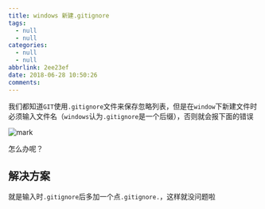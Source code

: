 ```yaml
---
title: windows 新建.gitignore
tags:
  - null
  - null
categories:
  - null
  - null
abbrlink: 2ee23ef
date: 2018-06-28 10:50:26
comments:
---
```

我们都知道`GIT`使用`.gitignore`文件来保存忽略列表，但是在`window`下新建文件时必须输入文件名（`windows`认为`.gitignore`是一个后缀），否则就会报下面的错误
<!-- more -->
![mark](/../../Photos/180628/2CdchaAfIe.png)

怎么办呢？
## 解决方案

就是输入时`.gitignore`后多加一个点`.gitignore.`，这样就没问题啦
